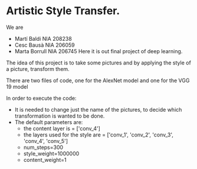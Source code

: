 # Artistic Style Transfer.

We are 
- Martí Baldi NIA 208238
- Cesc Bausà NIA 206059
- Marta Borrull NIA 206745
Here it is out final project of deep learning. 

The idea of this project is to take some pictures and by applying the style of a picture, transform them.

There are two files of code, one for the AlexNet model and one for the VGG 19 model

In order to execute the code:
  - It is needed to change just the name of the pictures, to decide which transformation is wanted to be done.
  - The default parameters are:
    - the content layer is = ['conv_4']
    - the layers used for the style are  = ['conv_1', 'conv_2', 'conv_3', 'conv_4', 'conv_5']
    - num_steps=300
    - style_weight=1000000
    - content_weight=1
